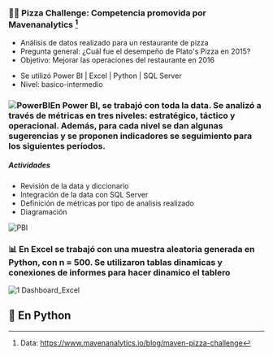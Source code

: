 ### 🍕🍕  Pizza Challenge: Competencia promovida por Mavenanalytics [^1] 

+ Análisis de datos realizado para un restaurante de pizza 
+ Pregunta general: ¿Cuál fue el desempeño de Plato's Pizza en 2015? 
+ Objetivo: Mejorar las operaciones del restaurante en 2016

- Se utilizó  Power BI |  Excel  |  Python |  SQL Server
- Nivel: basico-intermedio


### ![PowerBI](https://user-images.githubusercontent.com/82233779/203394674-b71bd963-8ebe-412a-9b26-dae6af54bf1d.PNG)En Power BI, se trabajó con toda la data. Se analizó a través de métricas en tres niveles: estratégico, táctico y operacional. Además, para cada nivel se dan algunas sugerencias y se proponen indicadores se seguimiento para los siguientes períodos.   

##### Actividades
- Revisión de la data y diccionario
- Integración de la data con SQL Server
- Definición de métricas por tipo de analisis realizado
- Diagramación   

![PBI](https://user-images.githubusercontent.com/82233779/203617540-f6dd7e20-4a66-4f5c-a42b-d8f1bb54ded0.png)


### 📊 En Excel se trabajó con una muestra aleatoria generada en Python, con n =  500. Se utilizaron tablas dinamicas y conexiones de informes para hacer dinamico el tablero  
![1 Dashboard_Excel](https://user-images.githubusercontent.com/82233779/203609094-27248492-cb8a-410f-babb-51c02e39ded2.PNG)



## 🐍 En Python 



[^1]: Data: https://www.mavenanalytics.io/blog/maven-pizza-challenge 

